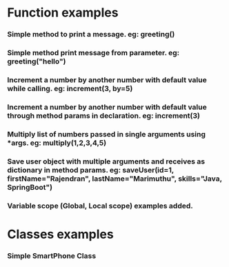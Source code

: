 # Function examples

### Simple method to print a message. eg: greeting()
### Simple method print message from parameter. eg: greeting("hello")
### Increment a number by another number with default value while calling. eg: increment(3, by=5)
### Increment a number by another number with default value through method params in declaration. eg: increment(3)
### Multiply list of numbers passed in single arguments using *args. eg: multiply(1,2,3,4,5)
### Save user object with multiple arguments and receives as dictionary in method params. eg: saveUser(id=1, firstName="Rajendran", lastName="Marimuthu", skills="Java, SpringBoot")
### Variable scope (Global, Local scope) examples added.


# Classes examples

### Simple SmartPhone Class
